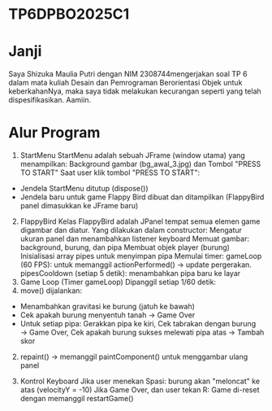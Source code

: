 # TP6DPBO2025C1

# Janji
Saya Shizuka Maulia Putri dengan NIM 2308744mengerjakan soal TP 6 dalam mata kuliah Desain dan Pemrograman Berorientasi Objek untuk keberkahanNya, maka saya tidak melakukan kecurangan seperti yang telah dispesifikasikan. Aamiin.

# Alur Program
1. StartMenu
StartMenu adalah sebuah JFrame (window utama) yang menampilkan: Background gambar (bg_awal_3.jpg) dan Tombol "PRESS TO START"
Saat user klik tombol "PRESS TO START":
- Jendela StartMenu ditutup (dispose())
- Jendela baru untuk game Flappy Bird dibuat dan ditampilkan (FlappyBird panel dimasukkan ke JFrame baru)


2. FlappyBird
Kelas FlappyBird adalah JPanel tempat semua elemen game digambar dan diatur.
Yang dilakukan dalam constructor:
Mengatur ukuran panel dan menambahkan listener keyboard
Memuat gambar: background, burung, dan pipa
Membuat objek player (burung)
Inisialisasi array pipes untuk menyimpan pipa
Memulai timer: gameLoop (60 FPS): untuk memanggil actionPerformed() → update pergerakan. pipesCooldown (setiap 5 detik): menambahkan pipa baru ke layar
3. Game Loop (Timer gameLoop)
Dipanggil setiap 1/60 detik:
1. move() dijalankan:
- Menambahkan gravitasi ke burung (jatuh ke bawah)
- Cek apakah burung menyentuh tanah → Game Over
- Untuk setiap pipa: Gerakkan pipa ke kiri, Cek tabrakan dengan burung → Game Over, Cek apakah burung sukses melewati pipa atas → Tambah skor


2. repaint() → memanggil paintComponent() untuk menggambar ulang panel


4. Kontrol Keyboard
Jika user menekan Spasi: burung akan "meloncat" ke atas (velocityY = -10)
Jika Game Over, dan user tekan R: Game di-reset dengan memanggil restartGame()





